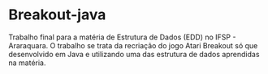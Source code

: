 # Breakout-java
Trabalho final para a matéria de Estrutura de Dados (EDD) no IFSP - Araraquara. O trabalho se trata da recriação do jogo Atari Breakout só que desenvolvido em Java e utilizando uma das estrutura de dados aprendidas na matéria.

